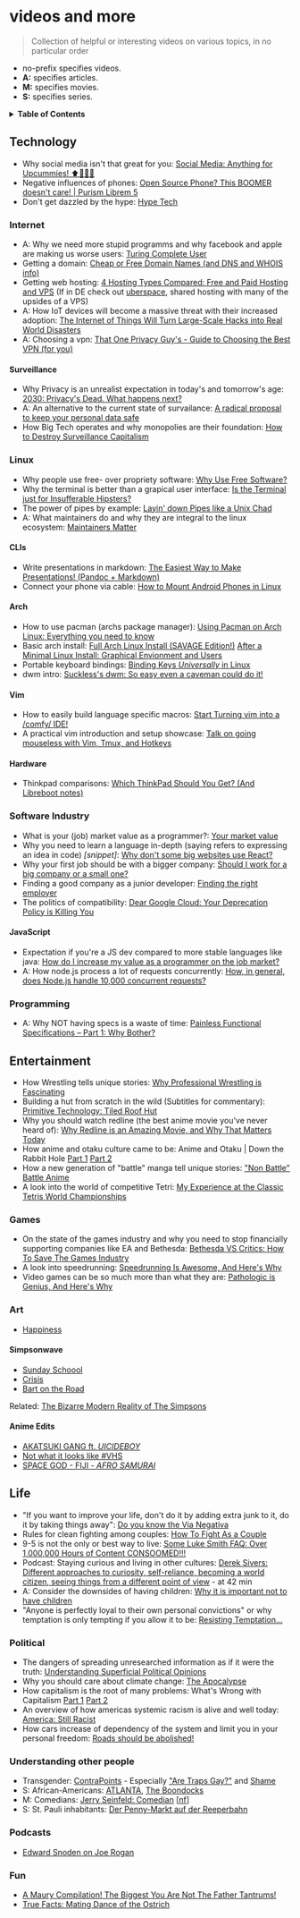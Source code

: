 # videos and more

> Collection of helpful or interesting videos on various topics, in no particular order

- no-prefix specifies videos.
- **A:** specifies articles.
- **M:** specifies movies.
- **S:** specifies series.

<details>
<summary><strong>Table of Contents</strong></summary>

<!-- toc -->

- [Technology](#technology)
  * [Internet](#internet)
    + [Surveillance](#surveillance)
  * [Linux](#linux)
    + [CLIs](#clis)
    + [Arch](#arch)
    + [Vim](#vim)
    + [Hardware](#hardware)
  * [Software Industry](#software-industry)
    + [JavaScript](#javascript)
  * [Programming](#programming)
- [Entertainment](#entertainment)
  * [Games](#games)
  * [Art](#art)
    + [Simpsonwave](#simpsonwave)
    + [Anime Edits](#anime-edits)
- [Life](#life)
  * [Political](#political)
  * [Understanding other people](#understanding-other-people)
  * [Podcasts](#podcasts)
  * [Fun](#fun)

<!-- tocstop -->

</details>

## Technology

- Why social media isn't that great for you: [Social Media: Anything for Upcummies! ⬆🍆💦💦](https://www.youtube.com/watch?v=YjbyDU0WzYI)
- Negative influences of phones: [Open Source Phone? This BOOMER doesn't care! | Purism Librem 5](https://www.youtube.com/watch?v=wIJL-UoDGyk&t=104)
- Don't get dazzled by the hype: [Hype Tech](https://ptrace.fefe.de/hype2)

### Internet

- A: Why we need more stupid programms and why facebook and apple are making us worse users: [Turing Complete User](http://contemporary-home-computing.org/turing-complete-user)
- Getting a domain: [Cheap or Free Domain Names (and DNS and WHOIS info)](https://www.youtube.com/watch?v=tkV1-BuRrpE)
- Getting web hosting: [4 Hosting Types Compared: Free and Paid Hosting and VPS](https://www.youtube.com/watch?v=iMmR5UVOz8Q) (If in DE check out [uberspace](https://uberspace.de/), shared hosting with many of the upsides of a VPS)
- A: How IoT devices will become a massive threat with their increased adoption: [The Internet of Things Will Turn Large-Scale Hacks into Real World Disasters](https://www.vice.com/en_us/article/qkjzwp/the-internet-of-things-will-cause-the-first-ever-large-scale-internet-disaster)
- A: Choosing a vpn: [That One Privacy Guy's - Guide to Choosing the Best VPN (for you)](https://www.reddit.com/r/VPN/comments/4iho8e/that_one_privacy_guys_guide_to_choosing_the_best/?st=iu9u47u7&sh=459a76f2)

#### Surveillance

- Why Privacy is an unrealist expectation in today's and tomorrow's age: [2030: Privacy's Dead. What happens next?](https://www.youtube.com/watch?v=_kBlH-DQsEg)
- A: An alternative to the current state of survailance: [A radical proposal to keep your personal data safe](https://www.theguardian.com/commentisfree/2018/apr/03/facebook-abusing-data-law-privacy-big-tech-surveillance)
- How Big Tech operates and why monopolies are their foundation: [How to Destroy Surveillance Capitalism](https://onezero.medium.com/how-to-destroy-surveillance-capitalism-8135e6744d59)

### Linux

- Why people use free- over propriety software: [Why Use Free Software?](https://www.youtube.com/watch?v=btHano6wHgA)
- Why the terminal is better than a grapical user interface: [Is the Terminal just for Insufferable Hipsters?](https://www.youtube.com/watch?v=G4g-du1MIas)
- The power of pipes by example: [Layin' down Pipes like a Unix Chad](https://www.youtube.com/watch?v=8E8sUNHdzG8)
- A: What maintainers do and why they are integral to the linux ecosystem: [Maintainers Matter](http://kmkeen.com/maintainers-matter/)

#### CLIs

- Write presentations in markdown: [The Easiest Way to Make Presentations! (Pandoc + Markdown)](https://www.youtube.com/watch?v=dum7q6UXiCE)
- Connect your phone via cable: [How to Mount Android Phones in Linux](https://www.youtube.com/watch?v=lcmJg4OfKzs)

#### Arch

- How to use pacman (archs package manager): [Using Pacman on Arch Linux: Everything you need to know](https://www.youtube.com/watch?v=-dEuXTMzRKs)
- Basic arch install: [Full Arch Linux Install (SAVAGE Edition!)](https://www.youtube.com/watch?v=4PBqpX0_UOc) [After a Minimal Linux Install: Graphical Envionment and Users](https://www.youtube.com/watch?v=nSHOb8YU9Gw)
- Portable keyboard bindings: [Binding Keys *Universally* in Linux](https://www.youtube.com/watch?v=2ClckQzJTlk)
- dwm intro: [Suckless's dwm: So easy even a caveman could do it!](https://www.youtube.com/watch?v=unqsQJaECv0)

#### Vim

- How to easily build language specific macros: [Start Turning vim into a /comfy/ IDE!](https://www.youtube.com/watch?v=Q4I_Ft-VLAg)
- A practical vim introduction and setup showcase: [Talk on going mouseless with Vim, Tmux, and Hotkeys](https://www.youtube.com/watch?v=E-ZbrtoSuzw)

#### Hardware

- Thinkpad comparisons: [Which ThinkPad Should You Get? (And Libreboot notes)](https://www.youtube.com/watch?v=La3sb5y7e-k)

### Software Industry

- What is your (job) market value as a programmer?: [Your market value](https://www.youtube.com/watch?v=zlps8geRwDM)
- Why you need to learn a language in-depth (saying refers to expressing an idea in code) _[snippet]_: [Why don't some big websites use React?](https://www.youtube.com/watch?v=5oTVvBlWvNs&feature=youtu.be&t=300)
- Why your first job should be with a bigger company: [Should I work for a big company or a small one?](https://www.youtube.com/watch?v=kSirn_2mf6U)
- Finding a good company as a junior developer: [Finding the right employer](https://www.youtube.com/watch?v=Kka7sis8rxI)
- The politics of compatibility: [Dear Google Cloud: Your Deprecation Policy is Killing You](https://medium.com/@steve.yegge/dear-google-cloud-your-deprecation-policy-is-killing-you-ee7525dc05dc)

#### JavaScript

- Expectation if you're a JS dev compared to more stable languages like java: [How do I increase my value as a programmer on the job market?](https://www.youtube.com/watch?v=G_l0ZZGKrAo)
- A: How node.js process a lot of requests concurrently: [How, in general, does Node.js handle 10,000 concurrent requests?](https://stackoverflow.com/questions/34855352/how-in-general-does-node-js-handle-10-000-concurrent-requests)

### Programming

- A: Why NOT having specs is a waste of time: [Painless Functional Specifications – Part 1: Why Bother?](https://www.joelonsoftware.com/2000/10/02/painless-functional-specifications-part-1-why-bother/)

## Entertainment

- How Wrestling tells unique stories: [Why Professional Wrestling is Fascinating](https://www.youtube.com/watch?v=BQCPj-bGYro)
- Building a hut from scratch in the wild (Subtitles for commentary): [Primitive Technology: Tiled Roof Hut](https://www.youtube.com/watch?v=P73REgj-3UE)
- Why you should watch redline (the best anime movie you've never heard of): [Why Redline is an Amazing Movie, and Why That Matters Today](https://www.youtube.com/watch?v=uUeaYaI-VAI)
- How anime and otaku culture came to be: Anime and Otaku | Down the Rabbit Hole [Part 1](https://www.youtube.com/watch?v=zZsFQPdU2dw) [Part 2](https://www.youtube.com/watch?v=brF1zVXG5_0)
- How a new generation of "battle" manga tell unique stories: ["Non Battle" Battle Anime](https://www.youtube.com/watch?v=kkg9BhISfdA)
- A look into the world of competitive Tetri: [My Experience at the Classic Tetris World Championships](https://www.youtube.com/watch?v=RfuDrcrGnVQ)

### Games

- On the state of the games industry and why you need to stop financially supporting companies like EA and Bethesda: [Bethesda VS Critics: How To Save The Games Industry](https://www.youtube.com/watch?v=C6NiXAdMzEk)
- A look into speedrunning: [Speedrunning Is Awesome, And Here's Why](https://www.youtube.com/watch?v=I5auJOBC828)
- Video games can be so much more than what they are: [Pathologic is Genius, And Here's Why](https://youtube.com/watch?v=JsNm2YLrk30)

### Art

- [Happiness](https://www.youtube.com/watch?v=e9dZQelULDk)

#### Simpsonwave

- [Sunday Schoool](https://www.youtube.com/watch?v=rTfa-9aCTYg)
- [Crisis](https://www.youtube.com/watch?v=FCb3rblTEds)
- [Bart on the Road](https://www.youtube.com/watch?v=W_rC-495Z_A)

Related: [The Bizarre Modern Reality of The Simpsons](https://www.youtube.com/watch?v=8er83V2OJ1o)

#### Anime Edits

- [AKATSUKI GANG ft. $UICIDEBOY$](https://www.youtube.com/watch?v=6wmRQUc96yM)
- [Not what it looks like #VHS](https://www.youtube.com/watch?v=mPUzhKjsnBM)
- [SPACE GOD - FIJI - *AFRO SAMURAI*](https://www.youtube.com/watch?v=mj0FcNiEOdM)

## Life

- "If you want to improve your life, don't do it by adding extra junk to it, do it by taking things away": [Do you know the Via Negativa](https://www.youtube.com/watch?v=WjBIqnTC1nk)
- Rules for clean fighting among couples: [How To Fight As a Couple](https://www.youtube.com/watch?v=IE-P11KKYFs&t=113)
- 9-5 is not the only or best way to live: [Some Luke Smith FAQ: Over 1,000,000 Hours of Content CONSOOMED!!!](https://www.youtube.com/watch?v=Q-Y5xqDkC50&t=736)
- Podcast: Staying curious and living in other cultures: [Derek Sivers: Different approaches to curiosity, self-reliance, becoming a world citizen, seeing things from a different point of view](https://m.sivers.org/2020-02-DerekSivers-FeedingCuriosity.mp3) - at 42 min
- A: Consider the downsides of having children: [Why it is important not to have children](https://stallman.org/articles/children.html)
- "Anyone is perfectly loyal to their own personal convictions" or why temptation is only tempting if you allow it to be: [Resisting Temptation...](https://www.youtube.com/watch?v=BsvYEkTzmGQ)

### Political

- The dangers of spreading unresearched information as if it were the truth: [Understanding Superficial Political Opinions](https://www.youtube.com/watch?v=2vVEV2gLxGY)
- Why you should care about climate change: [The Apocalypse](https://www.youtube.com/watch?v=S6GodWn4XMM)
- How capitalism is the root of many problems: What's Wrong with Capitalism [Part 1](https://www.youtube.com/watch?v=gJW4-cOZt8A) [Part 2](https://www.youtube.com/watch?v=AR7ryg1w_IQ)
- An overview of how americas systemic racism is alive and well today: [America: Still Racist](https://www.youtube.com/watch?v=GWwiUIVpmNY)
- How cars increase of dependency of the system and limit you in your personal
  freedom: [Roads should be abolished!](https://www.youtube.com/watch?v=geBQNOid_7A)

### Understanding other people

- Transgender: [ContraPoints](https://www.youtube.com/user/ContraPoints/videos) - Especially ["Are Traps Gay?"](https://www.youtube.com/watch?v=PbBzhqJK3bg) and [Shame](https://www.youtube.com/watch?v=K7WvHTl_Q7I)
- S: African-Americans: [ATLANTA](https://www.imdb.com/title/tt4288182/), [The Boondocks](https://www.imdb.com/title/tt0373732)
- M: Comedians: [Jerry Seinfeld: Comedian](https://www.imdb.com/title/tt0328962) [[nf](https://www.netflix.com/watch/60024976)]
- S: St. Pauli inhabitants: [Der Penny-Markt auf der Reeperbahn](https://www.youtube.com/playlist?list=PLPu_yl89uGlrQPHjLRRIsy1F_r5Jy7aX3)

### Podcasts

- [Edward Snoden on Joe Rogan](https://www.youtube.com/watch?v=efs3QRr8LWw)

### Fun

- [A Maury Compilation! The Biggest You Are Not The Father Tantrums!](https://www.youtube.com/watch?v=kEJngCX0UZU)
- [True Facts: Mating Dance of the Ostrich](https://www.youtube.com/watch?v=wmbEtgw9Pf4)

